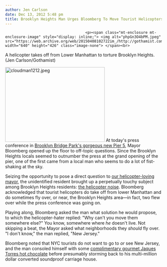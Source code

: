 ```yaml
---
author: Jen Carlson
date: Dec 13, 2012 5:48 pm
title: Brooklyn Heights Man Urges Bloomberg To Move Tourist Helicopters To New Jersey
---
```


	
										<p><span class="mt-enclosure mt-enclosure-image" style="display: inline;"> <img alt="phpGn3O4bPM.jpeg" src="https://web.archive.org/web/20150408102722im_/http://gothamist.com/attachments/arts_jen/phpGn3O4bPM.jpeg" width="640" height="426" class="image-none"> </span><br>
<span class="photo_caption">A helicopter takes off from Lower Manhattan to torture Brooklyn Heights. (Jen Carlson/Gothamist)</span></p>

<p><span class="mt-enclosure mt-enclosure-image" style="display: inline;"> <img alt="cloudman1212.jpeg" src="https://web.archive.org/web/20150408102722im_/http://gothamist.com/attachments/arts_jen/cloudman1212.jpeg" width="320" height="240" class="image-right"> </span>At today&apos;s press conference in <a href="https://web.archive.org/web/20150408102722/http://gothamist.com/2012/12/13/photos_pier_5_opens_in_brooklyn_bri.php">Brooklyn Bridge Park&apos;s gorgeous new Pier 5</a>, Mayor Bloomberg opened up the floor to off-topic questions. Since the Brooklyn Heights locals seemed to outnumber the press at the grand opening of the pier, one of the first came from a local man who seems to do a lot of fist-shaking at the sky.</p>

<p>Seizing the opportunity to pose a direct question to <a href="https://web.archive.org/web/20150408102722/http://gothamist.com/2012/05/23/bloomberg_caught_repeatedly_violati.php">our helicopter-loving mayor</a>, the unidentified resident brought up a perpetually touchy subject among Brooklyn Heights residents: <a href="https://web.archive.org/web/20150408102722/http://gothamist.com/2011/05/16/brooklynites_enough_is_enough_ban_t.php">the helicopter noise</a>. Bloomberg acknowledged that tourist helicopters do take off from lower Manhattan and do sometimes fly over, or near, the Brooklyn Heights area&#x2014;in fact, two flew over while the press conference was going on. </p>

<p>Playing along, Bloomberg asked the man what solution he would propose, to which the helicopter-hater replied: &quot;Why can&apos;t you move them somewhere else?&quot; You know, somewhere where <em>he</em> doesn&apos;t live. Not skipping a beat, the Mayor asked what neighborhoods they <em>should</em> fly over. &quot;I don&apos;t know,&quot; the man replied, &quot;New Jersey.&quot;</p>

<p>Bloomberg noted that NYC tourists do not want to go to <em>or</em> see New Jersey, and the man consoled himself with some <a href="https://web.archive.org/web/20150408102722/https://twitter.com/BklynBrdgPark/status/279290715907973121">complimentary gourmet Jaques Torres hot chocolate</a> before presumably storming back to his multi-million dollar converted soundproof carriage house.</p>					
										
									
				